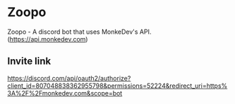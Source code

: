 # Zoopo
Zoopo - A discord bot that uses MonkeDev's API. (https://api.monkedev.com) 


## Invite link 
https://discord.com/api/oauth2/authorize?client_id=807048838362955798&permissions=52224&redirect_uri=https%3A%2F%2Fmonkedev.com&scope=bot